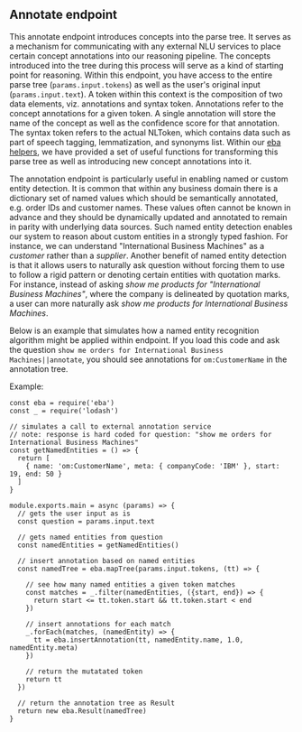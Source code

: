 ## Annotate endpoint

This annotate endpoint introduces concepts into the parse tree. It serves as a mechanism for communicating with any external NLU services to place certain concept annotations into our reasoning pipeline. The concepts introduced into the tree during this process will serve as a kind of starting point for reasoning. Within this endpoint, you have access to the entire parse tree (`params.input.tokens`) as well as the user's original input (`params.input.text`). A token within this context is the composition of two data elements, viz. annotations and syntax token. Annotations refer to the concept annotations for a given token. A single annotation will store the name of the concept as well as the confidence score for that annotation. The syntax token refers to the actual NLToken, which contains data such as part of speech tagging, lemmatization, and synonyms list. Within our [eba helpers](../NodeHelpers.md), we have provided a set of useful functions for transforming this parse tree as well as introducing new concept annotations into it. 

The annotation endpoint is particularly useful in enabling named or custom entity detection. It is common that within any business domain there is a dictionary set of named values which should be semantically annotated, e.g. order IDs and customer names. These values often cannot be known in advance and they should be dynamically updated and annotated to remain in parity with underlying data sources. Such named entity detection enables our system to reason about custom entities in a strongly typed fashion. For instance, we can understand "International Business Machines" as a _customer_ rather than a _supplier_. Another benefit of named entity detection is that it allows users to naturally ask question without forcing them to use to follow a rigid pattern or denoting certain entities with quotation marks. For instance, instead of asking _show me products for "International Business Machines"_, where the company is delineated by quotation marks, a user can more naturally ask _show me products for International Business Machines_. 

Below is an example that simulates how a named entity recognition algorithm might be applied within endpoint. If you load this code and ask the question `show me orders for International Business Machines||annotate`, you should see annotations for `om:CustomerName` in the annotation tree. 

Example:

```
const eba = require('eba')
const _ = require('lodash')

// simulates a call to external annotation service
// note: response is hard coded for question: "show me orders for International Business Machines"
const getNamedEntities = () => {
  return [
    { name: 'om:CustomerName', meta: { companyCode: 'IBM' }, start: 19, end: 50 }
  ]
}

module.exports.main = async (params) => {
  // gets the user input as is
  const question = params.input.text
  
  // gets named entities from question
  const namedEntities = getNamedEntities()
  
  // insert annotation based on named entities
  const namedTree = eba.mapTree(params.input.tokens, (tt) => {
    
    // see how many named entities a given token matches
    const matches = _.filter(namedEntities, ({start, end}) => {
      return start <= tt.token.start && tt.token.start < end
    })
    
    // insert annotations for each match
    _.forEach(matches, (namedEntity) => {
      tt = eba.insertAnnotation(tt, namedEntity.name, 1.0, namedEntity.meta)
    })

    // return the mutatated token
    return tt
  })
  
  // return the annotation tree as Result
  return new eba.Result(namedTree)
}
```

